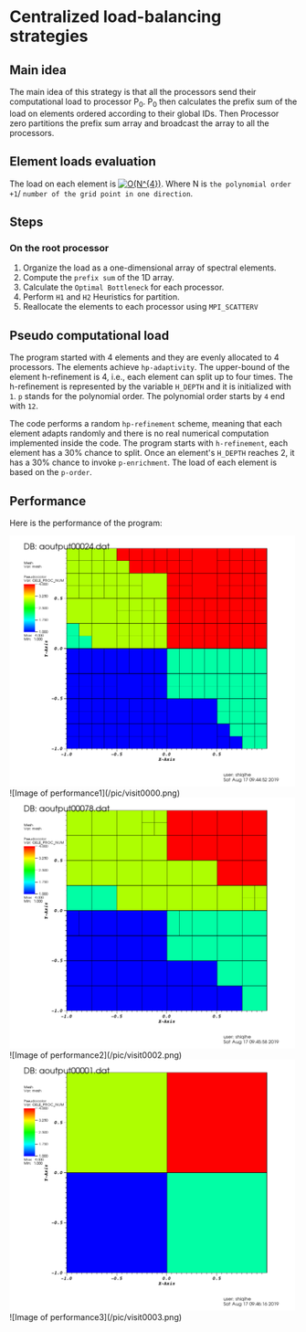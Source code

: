 # Centralized load-balancing strategies

## Main idea
The main idea of this strategy is that all the processors send their computational load to processor P<sub>0</sub>. 
P<sub>0</sub> then calculates the prefix sum of the load on elements ordered according to their global IDs. Then Processor zero
partitions the prefix sum array and broadcast the array to all the processors.  

## Element loads evaluation
The load on each element is
<a href="https://www.codecogs.com/eqnedit.php?latex=O(N^{4})" target="_blank"><img src="https://latex.codecogs.com/gif.latex?O(N^{4})" title="O(N^{4})" /></a>.
Where N is `the polynomial order +1`/ `number of the grid point in one direction`.  

## Steps
### On the root processor
1. Organize the load as a one-dimensional array of spectral elements. 
2. Compute the `prefix sum` of the 1D array.
3. Calculate the `Optimal Bottleneck` for each processor. 
4. Perform `H1` and `H2` Heuristics for partition. 
5. Reallocate the elements to each processor using `MPI_SCATTERV`

## Pseudo computational load
The program started with 4 elements and they are evenly allocated to 4 processors. The elements achieve `hp-adaptivity`. 
The upper-bound of the element h-refinement is 4, i.e., each element can split up to four times. The h-refinement is represented by
the variable `H_DEPTH` and it is initialized with `1`. `p` stands for the polynomial order. The polynomial order starts by `4` end with `12`. 

The code performs a random `hp-refinement` scheme, meaning that each element adapts randomly and there is no real numerical computation implemented inside the code. The program starts with `h-refinement`, each element has a 30% chance to split. Once an element's `H_DEPTH` reaches 2, it has a 30% chance to invoke `p-enrichment`. The load of each element is based on the `p-order`.

## Performance
 Here is the performance of the program:
 
 
 <img src="pic/visit0000.png" width=500>
 ![Image of performance1](/pic/visit0000.png)
 
 <img src="pic/visit0002.png" width=500>
 ![Image of performance2](/pic/visit0002.png)
  
  <img src="pic/visit0003.png" width=500>
 ![Image of performance3](/pic/visit0003.png)
